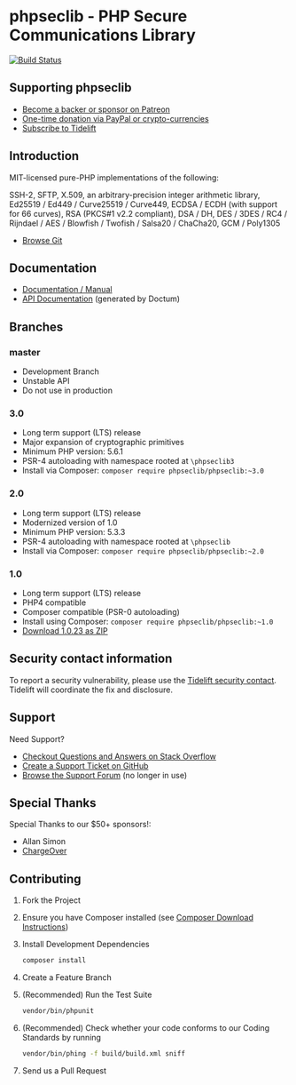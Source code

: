# phpseclib - PHP Secure Communications Library

[![Build Status](https://travis-ci.com/phpseclib/phpseclib.svg?branch=2.0)](https://travis-ci.com/github/phpseclib/phpseclib)

## Supporting phpseclib

- [Become a backer or sponsor on Patreon](https://www.patreon.com/phpseclib)
- [One-time donation via PayPal or crypto-currencies](http://sourceforge.net/donate/index.php?group_id=198487)
- [Subscribe to Tidelift](https://tidelift.com/subscription/pkg/packagist-phpseclib-phpseclib?utm_source=packagist-phpseclib-phpseclib&utm_medium=referral&utm_campaign=readme)

## Introduction

MIT-licensed pure-PHP implementations of the following:

SSH-2, SFTP, X.509, an arbitrary-precision integer arithmetic library, Ed25519 / Ed449 / Curve25519 / Curve449, ECDSA / ECDH (with support for 66 curves), RSA (PKCS#1 v2.2 compliant), DSA / DH, DES / 3DES / RC4 / Rijndael / AES / Blowfish / Twofish / Salsa20 / ChaCha20, GCM / Poly1305

* [Browse Git](https://github.com/phpseclib/phpseclib)

## Documentation

* [Documentation / Manual](https://phpseclib.com/)
* [API Documentation](https://api.phpseclib.com/2.0/) (generated by Doctum)

## Branches

### master

* Development Branch
* Unstable API
* Do not use in production

### 3.0

* Long term support (LTS) release
* Major expansion of cryptographic primitives
* Minimum PHP version: 5.6.1
* PSR-4 autoloading with namespace rooted at `\phpseclib3`
* Install via Composer: `composer require phpseclib/phpseclib:~3.0`

### 2.0

* Long term support (LTS) release
* Modernized version of 1.0
* Minimum PHP version: 5.3.3
* PSR-4 autoloading with namespace rooted at `\phpseclib`
* Install via Composer: `composer require phpseclib/phpseclib:~2.0`

### 1.0

* Long term support (LTS) release
* PHP4 compatible
* Composer compatible (PSR-0 autoloading)
* Install using Composer: `composer require phpseclib/phpseclib:~1.0`
* [Download 1.0.23 as ZIP](http://sourceforge.net/projects/phpseclib/files/phpseclib1.0.23.zip/download)

## Security contact information

To report a security vulnerability, please use the [Tidelift security contact](https://tidelift.com/security). Tidelift will coordinate the fix and disclosure.

## Support

Need Support?

* [Checkout Questions and Answers on Stack Overflow](http://stackoverflow.com/questions/tagged/phpseclib)
* [Create a Support Ticket on GitHub](https://github.com/phpseclib/phpseclib/issues/new)
* [Browse the Support Forum](http://www.frostjedi.com/phpbb/viewforum.php?f=46) (no longer in use)

## Special Thanks

Special Thanks to our $50+ sponsors!:

- Allan Simon
- [ChargeOver](https://chargeover.com/)

## Contributing

1. Fork the Project

2. Ensure you have Composer installed (see [Composer Download Instructions](https://getcomposer.org/download/))

3. Install Development Dependencies

    ``` sh
    composer install
    ```

4. Create a Feature Branch

5. (Recommended) Run the Test Suite

    ``` sh
    vendor/bin/phpunit
    ```
6. (Recommended) Check whether your code conforms to our Coding Standards by running

    ``` sh
    vendor/bin/phing -f build/build.xml sniff
    ```

7. Send us a Pull Request
